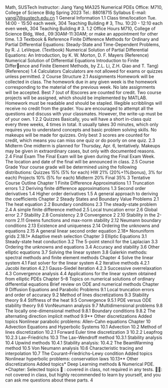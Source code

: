 Math, SUSTech Instructor: Jiang Yang
MA325 Numerical PDEs Office: M710, College of Science Bldg
Spring 2023 Tel.: 88018715
Syllabus E-mail: yangj7@sustech.edu.cn
1 General Information
1.1 Class time/location
Tue. 14:00 - 15:50 each week, 304 Teaching Building # 3,
Thu. 10:20 - 12:10 each even week, 304 Teaching Building # 3.
1.2 Office Hours
M710, College of Science Bldg, Wed., 09:30AM-11:30AM; or make an appointment for
other time.
1.3 Textbook & Reference
Finite Difference Methods for Ordinary and Partial Differential Equations:
Steady-State and Time-Dependent Problems, by R. J. LeVeque. (Textbook)
Numerical Solution of Partial Differential Equations: An Introduction, by
K. W. Morton, D. F. Mayers (Reference)
Numerical Solution of Differential Equations Introduction to Finite Difference and Finite Element Methods, by Z.L. Li, Z.H. Qiao and T. Tang) (Reference)
1.4 Calculators
Calculators are not allowed for exams or quizzes unless permitted.
2 Course Structure
2.1 Assignments
Homework will be collected in class. The homework due in any given week is the homework
corresponding to the material of the previous week. No late assignments will be
accepted. Best 7 (out of 8)scores are counted for credit. Two course projects will be
assigned, which should be implemented by MATLAB.
Homework must be readable and should be stapled. Illegible scribblings will receive
no credit from the grader. You are encouraged to attempt all the questions and discuss
with your classmates. However, the write-up must be of your own.
1
2.2 Quizzes
Basically, you will have a short in-class quiz every three weeks, 4 times in total. It usually
takes 30 minutes, which only requires you to understand concepts and basic problem
solving skills. No makeups will be made for quizzes. Only best 3 scores are counted
for credit, which means you can miss one quiz or do poorly on one quiz.
2.3 Midterm
One midterm is planned for Thursday, Apr. 6, tentatively. Makeups may be given in
extraordinary cases, but only with documented reasons.
2.4 Final Exam
The Final Exam will be given during the Final Exam Week.
The location and date of the final will be announced in class.
2.5 Course Grade
Your course grade will be determined using the following distributions:
Quizzes 15% (5% for each)
HW 21% (20%+1%(bonus), 3% for each)
Projects 10% (5% for each)
Midterm 20%
Final 35%
3 Tentative Course Outline
Chapter 1 Finite Difference Approximations
1.1 Truncation errors
1.2 Deriving finite difference approximations
1.3 Second order derivatives
1.4 Higher order derivatives
1.5 A general approach to deriving the coefficients
Chapter 2 Steady States and Boundary Value Problems
2.1 The heat equation
2.2 Boundary conditions
2.3 The steady-state problem
2.4 A simple finite difference method
2.5 Local truncation error
2.6 Global error
2.7 Stability
2.8 Consistency
2.9 Convergence
2
2.10 Stability in the 2-norm
2.11 Greens functions and max-norm stability
2.12 Neumann boundary conditions
2.13 Existence and uniqueness
2.14 Ordering the unknowns and equations
2.15 A general linear second order equation
2.18* Nonuniform grids
2.18.1* Adaptive mesh selection
Chapter 3 Elliptic Equations
3.1 Steady-state heat conduction
3.2 The 5-point stencil for the Laplacian
3.3 Ordering the unknowns and equations
3.4 Accuracy and stability
3.6 Other elliptic equations
3.7 Solving the linear system
3.8 Galerkin methods: spectral methods and finite element methods
Chapter 4 Solve the linear system
4.1 Fast solver for the linear system
4.2 Iterative methods
4.2.1 Jacobi iteration
4.2.1 Gauss–Siedel iteration
4.2.3 Successive overrelaxation
4.3 Convergence analysis
4.4 Applications for the linear system obtained from elliptic PDEs
Chapter 5–8 Topics on numerical solutions of ordinary differential equations
Brief review on ODE and numerical methods
Chapter 9 Diffusion Equations and Parabolic Problems
9.1 Local truncation errors and order of accuracy
9.2 Method of lines discretizations
9.3 Stability theory
9.4 Stiffness of the heat
9.5 Convergence
9.5.1 PDE versus ODE stability theory
9.6 VonNeumann analysis
9.7 Multidimensional problems
9.8 The locally one-dimensional method
9.8.1 Boundary conditions
9.8.2 The alternating direction implicit method
9.9** Other discretizations
Added topics Nonlinear parabolic problems: Allen-Cahn equations
Chapter 10 Advection Equations and Hyperbolic Systems
10.1 Advection
10.2 Method of lines discretization
10.2.1 Forward Euler time discretization
3
10.2.2 Leapfrog
10.2.3 Lax–Friedrichs
10.3 The Lax–Wendroff method
10.3.1 Stability analysis
10.4 Upwind methods
10.4.1 Stability analysis:
10.4.2 The BeamWarming method
10.5 Von Neumann analysis
10.6 Characteristic tracing and interpolation
10.7 The Courant–Friedrichs–Lewy condition
Added topics Nonlinear hyperbolic problems: conservation laws
10.13** Other discretizations
Added topics* Deep Learning methods & Numerical PDE.
*Chapter: Selected topics
∗
: covered in class, not required in any tests. ∗∗: not covered in class, but
highly recommended to learn by yourself, and you can ask me questions about
these parts.
4
